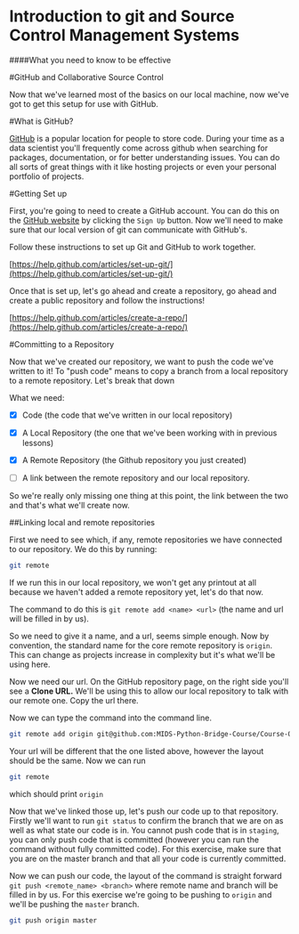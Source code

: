 Introduction to git and Source Control Management Systems
===

####What you need to know to be effective

#GitHub and Collaborative Source Control

Now that we've learned most of the basics on our local machine, now we've got to get this setup for use with GitHub.


#What is GitHub?

[GitHub](https://github.com/) is a popular location for people to store code. During your time as a data scientist you'll frequently come across github when searching for packages, documentation, or for better understanding issues. You can do all sorts of great things with it like hosting projects or even your personal portfolio of projects.


#Getting Set up

First, you're going to need to create a GitHub account. You can do this on the [GitHub website](https://github.com/) by clicking the `Sign Up` button. Now we'll need to make sure that our local version of git can communicate with GitHub's.

Follow these instructions to set up Git and GitHub to work together.

[https://help.github.com/articles/set-up-git/](https://help.github.com/articles/set-up-git/)

Once that is set up, let's go ahead and create a repository, go ahead and create a public repository and follow the instructions!

[https://help.github.com/articles/create-a-repo/](https://help.github.com/articles/create-a-repo/)

#Committing to a Repository

Now that we've created our repository, we want to push the code we've written to it! To "push code" means to copy a branch from a local repository to a remote repository. Let's break that down

What we need:

- [X] Code (the code that we've written in our local repository)
- [X] A Local Repository (the one that we've been working with in previous lessons)
- [X] A Remote Repository (the Github repository you just created)
- [ ] A link between the remote repository and our local repository.


So we're really only missing one thing at this point, the link between the two and that's what we'll create now.

##Linking local and remote repositories

First we need to see which, if any, remote repositories we have connected to our repository. We do this by running:

```sh
git remote
```

If we run this in our local repository, we won't get any printout at all because we haven't added a remote repository yet, let's do that now.



The command to do this is `git remote add <name> <url>` (the name and url will be filled in by us).

So we need to give it a name, and a url, seems simple enough. Now by convention, the standard name for the core remote repository is `origin`. This can change as projects increase in complexity but it's what we'll be using here.

Now we need our url. On the GitHub repository page, on the right side you'll see a **Clone URL.** We'll be using this to allow our local repository to talk with our remote one. Copy the url there.

Now we can type the command into the command line.

```sh
git remote add origin git@github.com:MIDS-Python-Bridge-Course/Course-Overview.git
```

Your url will be different that the one listed above, however the layout should be the same. Now we can run

```sh
git remote
```

which should print `origin`

Now that we've linked those up, let's push our code up to that repository. Firstly we'll want to run `git status` to confirm the branch that we are on as well as what state our code is in. You cannot push code that is in `staging`, you can only push code that is committed (however you can run the command without fully committed code). For this exercise, make sure that you are on the master branch and that all your code is currently committed.

Now we can push our code, the layout of the command is straight forward `git push <remote_name> <branch>` where remote name and branch will be filled in by us. For this exercise we're going to be pushing to `origin` and we'll be pushing the `master` branch.

```sh
git push origin master
```